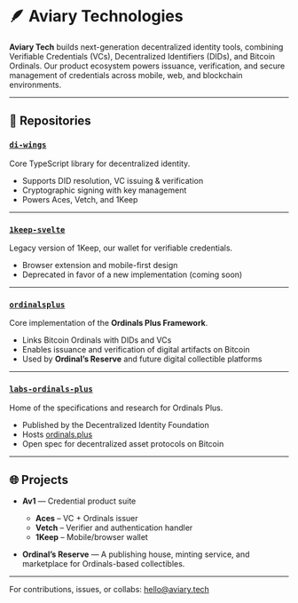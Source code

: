 # 🪶 Aviary Technologies

**Aviary Tech** builds next-generation decentralized identity tools, combining Verifiable Credentials (VCs), Decentralized Identifiers (DIDs), and Bitcoin Ordinals. Our product ecosystem powers issuance, verification, and secure management of credentials across mobile, web, and blockchain environments.

---

## 🔧 Repositories

### [`di-wings`](https://github.com/aviarytech/di-wings)  
Core TypeScript library for decentralized identity.  
- Supports DID resolution, VC issuing & verification  
- Cryptographic signing with key management  
- Powers Aces, Vetch, and 1Keep  

---

### [`1keep-svelte`](https://github.com/aviary-tech/1keep-svelte)  
Legacy version of 1Keep, our wallet for verifiable credentials.  
- Browser extension and mobile-first design  
- Deprecated in favor of a new implementation (coming soon)

---

### [`ordinalsplus`](https://github.com/aviarytech/ordinalsplus)  
Core implementation of the **Ordinals Plus Framework**.  
- Links Bitcoin Ordinals with DIDs and VCs  
- Enables issuance and verification of digital artifacts on Bitcoin  
- Used by **Ordinal’s Reserve** and future digital collectible platforms

---

### [`labs-ordinals-plus`](https://github.com/decentralized-identity/labs-ordinals-plus)  
Home of the specifications and research for Ordinals Plus.  
- Published by the Decentralized Identity Foundation  
- Hosts [ordinals.plus](https://ordinals.plus)  
- Open spec for decentralized asset protocols on Bitcoin

---

## 🌐 Projects

- **Av1** — Credential product suite  
  - **Aces** – VC + Ordinals issuer  
  - **Vetch** – Verifier and authentication handler  
  - **1Keep** – Mobile/browser wallet

- **Ordinal’s Reserve** — A publishing house, minting service, and marketplace for Ordinals-based collectibles.

---

For contributions, issues, or collabs: [hello@aviary.tech](mailto:hello@aviary.tech)
